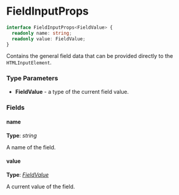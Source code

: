 # FieldInputProps

```typescript
interface FieldInputProps<FieldValue> {
  readonly name: string;
  readonly value: FieldValue;
}
```

Contains the general field data that can be provided directly to the
`HTMLInputElement`.

### Type Parameters

- **FieldValue** - a type of the current field value.

### Fields

#### name

**Type**: _string_

A name of the field.

#### value

**Type**: _[FieldValue](#type-parameters)_

A current value of the field.

